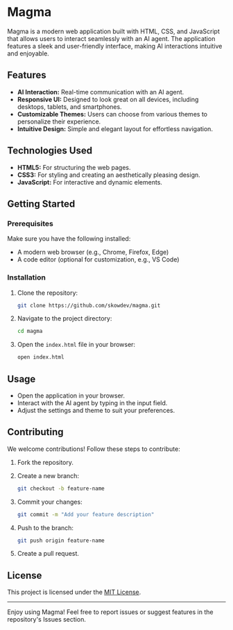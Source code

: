 # Magma

Magma is a modern web application built with HTML, CSS, and JavaScript that allows users to interact seamlessly with an AI agent. The application features a sleek and user-friendly interface, making AI interactions intuitive and enjoyable.

## Features

- **AI Interaction:** Real-time communication with an AI agent.
- **Responsive UI:** Designed to look great on all devices, including desktops, tablets, and smartphones.
- **Customizable Themes:** Users can choose from various themes to personalize their experience.
- **Intuitive Design:** Simple and elegant layout for effortless navigation.

## Technologies Used

- **HTML5:** For structuring the web pages.
- **CSS3:** For styling and creating an aesthetically pleasing design.
- **JavaScript:** For interactive and dynamic elements.

## Getting Started

### Prerequisites

Make sure you have the following installed:

- A modern web browser (e.g., Chrome, Firefox, Edge)
- A code editor (optional for customization, e.g., VS Code)

### Installation

1. Clone the repository:

   ```bash
   git clone https://github.com/skowdev/magma.git
   ```

2. Navigate to the project directory:

   ```bash
   cd magma
   ```

3. Open the `index.html` file in your browser:

   ```bash
   open index.html
   ```

## Usage

- Open the application in your browser.
- Interact with the AI agent by typing in the input field.
- Adjust the settings and theme to suit your preferences.

## Contributing

We welcome contributions! Follow these steps to contribute:

1. Fork the repository.
2. Create a new branch:

   ```bash
   git checkout -b feature-name
   ```

3. Commit your changes:

   ```bash
   git commit -m "Add your feature description"
   ```

4. Push to the branch:

   ```bash
   git push origin feature-name
   ```

5. Create a pull request.

## License

This project is licensed under the [MIT License](LICENSE).

---

Enjoy using Magma! Feel free to report issues or suggest features in the repository's Issues section.
